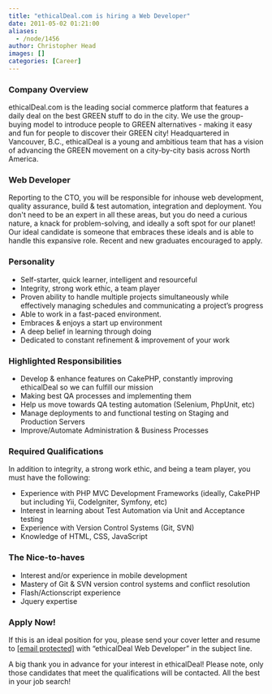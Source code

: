 ```yaml
---
title: "ethicalDeal.com is hiring a Web Developer"
date: 2011-05-02 01:21:00
aliases:
  - /node/1456
author: Christopher Head
images: []
categories: [Career]
---
```


### Company Overview

ethicalDeal.com is the leading social commerce platform that features a daily deal on the best GREEN stuff to do in the city. We use the group-buying model to introduce people to GREEN alternatives - making it easy and fun for people to discover their GREEN city! Headquartered in Vancouver, B.C., ethicalDeal is a young and ambitious team that has a vision of advancing the GREEN movement on a city-by-city basis across North America.

### Web Developer

Reporting to the CTO, you will be responsible for inhouse web development, quality assurance, build & test automation, integration and deployment. You don't need to be an expert in all these areas, but you do need a curious nature, a knack for problem-solving, and ideally a soft spot for our planet! Our ideal candidate is someone that embraces these ideals and is able to handle this expansive role. Recent and new graduates encouraged to apply.

### Personality

*   Self-starter, quick learner, intelligent and resourceful
*   Integrity, strong work ethic, a team player
*   Proven ability to handle multiple projects simultaneously while effectively managing schedules and communicating a project’s progress
*   Able to work in a fast-paced environment.
*   Embraces & enjoys a start up environment
*   A deep belief in learning through doing
*   Dedicated to constant refinement & improvement of your work

### Highlighted Responsibilities

*   Develop & enhance features on CakePHP, constantly improving ethicalDeal so we can fulfill our mission
*   Making best QA processes and implementing them
*   Help us move towards QA testing automation (Selenium, PhpUnit, etc)
*   Manage deployments to and functional testing on Staging and Production Servers
*   Improve/Automate Administration & Business Processes

### Required Qualifications

In addition to integrity, a strong work ethic, and being a team player, you must have the following:

*   Experience with PHP MVC Development Frameworks (ideally, CakePHP but including Yii, CodeIgniter, Symfony, etc)
*   Interest in learning about Test Automation via Unit and Acceptance testing
*   Experience with Version Control Systems (Git, SVN)
*   Knowledge of HTML, CSS, JavaScript

### The Nice-to-haves

*   Interest and/or experience in mobile development
*   Mastery of Git & SVN version control systems and conflict resolution
*   Flash/Actionscript experience
*   Jquery expertise

### Apply Now!

If this is an ideal position for you, please send your cover letter and resume to [\[email protected\]](/cdn-cgi/l/email-protection#3b6f52567b5e4f5352585a577f5e5a5715585456) with “ethicalDeal Web Developer” in the subject line.

A big thank you in advance for your interest in ethicalDeal! Please note, only those candidates that meet the qualifications will be contacted. All the best in your job search!
